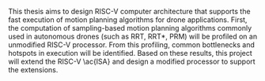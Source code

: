 
This thesis aims to design RISC-V computer architecture that supports the fast execution of motion planning algorithms for drone applications. First, the computation of sampling-based motion planning algorithms commonly used in autonomous drones (such as RRT, RRT*, PRM) will be profiled on an unmodified RISC-V processor. From this profiling, common bottlenecks and hotspots in execution will be identified. Based on these results, this project will extend the RISC-V \ac{ISA} and design a modified processor to support the extensions.
